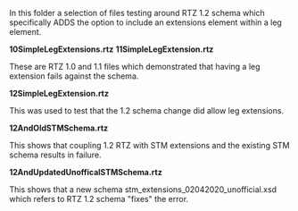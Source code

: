 In this folder a selection of files testing around RTZ 1.2 schema which specifically ADDS the option to include an extensions element within a leg element. 

**10SimpleLegExtensions.rtz**
**11SimpleLegExtension.rtz**

These are RTZ 1.0 and 1.1 files which demonstrated that having a leg extension fails against the schema.

**12SimpleLegExtension.rtz**

This was used to test that the 1.2 schema change did allow leg extensions. 

**12AndOldSTMSchema.rtz**

This shows that coupling 1.2 RTZ with STM extensions and the existing STM schema results in failure. 

**12AndUpdatedUnofficalSTMSchema.rtz**

This shows that a new schema stm_extensions_02042020_unofficial.xsd which refers to RTZ 1.2 schema "fixes" the error. 